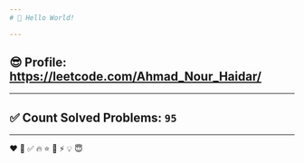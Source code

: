 ```yaml
---
# 👋 Hello World!

---
```

## 😎 Profile: https://leetcode.com/Ahmad_Nour_Haidar/

---
## ✅ Count Solved Problems: ```95```

---
❤
👋
‍✅
🔥
⭐
🌟
⚡
💡
😇
